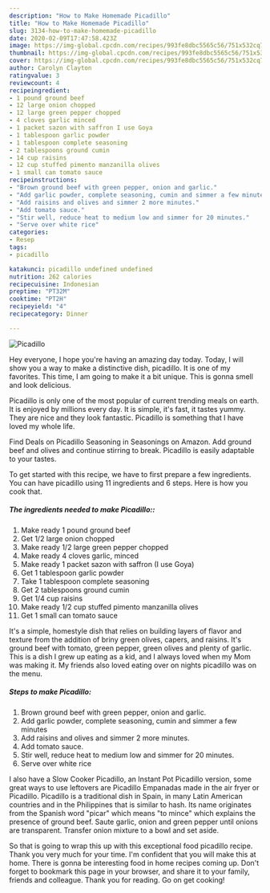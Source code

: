 ```yaml
---
description: "How to Make Homemade Picadillo"
title: "How to Make Homemade Picadillo"
slug: 3134-how-to-make-homemade-picadillo
date: 2020-02-09T17:47:58.423Z
image: https://img-global.cpcdn.com/recipes/993fe8dbc5565c56/751x532cq70/picadillo-recipe-main-photo.jpg
thumbnail: https://img-global.cpcdn.com/recipes/993fe8dbc5565c56/751x532cq70/picadillo-recipe-main-photo.jpg
cover: https://img-global.cpcdn.com/recipes/993fe8dbc5565c56/751x532cq70/picadillo-recipe-main-photo.jpg
author: Carolyn Clayton
ratingvalue: 3
reviewcount: 4
recipeingredient:
- 1 pound ground beef
- 12 large onion chopped
- 12 large green pepper chopped
- 4 cloves garlic minced
- 1 packet sazon with saffron I use Goya
- 1 tablespoon garlic powder
- 1 tablespoon complete seasoning
- 2 tablespoons ground cumin
- 14 cup raisins
- 12 cup stuffed pimento manzanilla olives
- 1 small can tomato sauce
recipeinstructions:
- "Brown ground beef with green pepper, onion and garlic."
- "Add garlic powder, complete seasoning, cumin and simmer a few minutes"
- "Add raisins and olives and simmer 2 more minutes."
- "Add tomato sauce."
- "Stir well, reduce heat to medium low and simmer for 20 minutes."
- "Serve over white rice"
categories:
- Resep
tags:
- picadillo

katakunci: picadillo undefined undefined
nutrition: 262 calories
recipecuisine: Indonesian
preptime: "PT32M"
cooktime: "PT2H"
recipeyield: "4"
recipecategory: Dinner

---
```



![Picadillo](https://img-global.cpcdn.com/recipes/993fe8dbc5565c56/751x532cq70/picadillo-recipe-main-photo.jpg)

Hey everyone, I hope you're having an amazing day today. Today, I will show you a way to make a distinctive dish, picadillo. It is one of my favorites. This time, I am going to make it a bit unique. This is gonna smell and look delicious.

Picadillo is only one of the most popular of current trending meals on earth. It is enjoyed by millions every day. It is simple, it's fast, it tastes yummy. They are nice and they look fantastic. Picadillo is something that I have loved my whole life.

Find Deals on Picadillo Seasoning in Seasonings on Amazon. Add ground beef and olives and continue stirring to break. Picadillo is easily adaptable to your tastes.


To get started with this recipe, we have to first prepare a few ingredients. You can have picadillo using 11 ingredients and 6 steps. Here is how you cook that.

##### The ingredients needed to make Picadillo::

1. Make ready 1 pound ground beef
1. Get 1/2 large onion chopped
1. Make ready 1/2 large green pepper chopped
1. Make ready 4 cloves garlic, minced
1. Make ready 1 packet sazon with saffron (I use Goya)
1. Get 1 tablespoon garlic powder
1. Take 1 tablespoon complete seasoning
1. Get 2 tablespoons ground cumin
1. Get 1/4 cup raisins
1. Make ready 1/2 cup stuffed pimento manzanilla olives
1. Get 1 small can tomato sauce


It&#39;s a simple, homestyle dish that relies on building layers of flavor and texture from the addition of briny green olives, capers, and raisins. It&#39;s ground beef with tomato, green pepper, green olives and plenty of garlic. This is a dish I grew up eating as a kid, and I always loved when my Mom was making it. My friends also loved eating over on nights picadillo was on the menu. 

##### Steps to make Picadillo:

1. Brown ground beef with green pepper, onion and garlic.
1. Add garlic powder, complete seasoning, cumin and simmer a few minutes
1. Add raisins and olives and simmer 2 more minutes.
1. Add tomato sauce.
1. Stir well, reduce heat to medium low and simmer for 20 minutes.
1. Serve over white rice


I also have a Slow Cooker Picadillo, an Instant Pot Picadillo version, some great ways to use leftovers are Picadillo Empanadas made in the air fryer or Picadillo. Picadillo is a traditional dish in Spain, in many Latin American countries and in the Philippines that is similar to hash. Its name originates from the Spanish word &#34;picar&#34; which means &#34;to mince&#34; which explains the presence of ground beef. Saute garlic, onion and green pepper until onions are transparent. Transfer onion mixture to a bowl and set aside. 

So that is going to wrap this up with this exceptional food picadillo recipe. Thank you very much for your time. I'm confident that you will make this at home. There is gonna be interesting food in home recipes coming up. Don't forget to bookmark this page in your browser, and share it to your family, friends and colleague. Thank you for reading. Go on get cooking!

